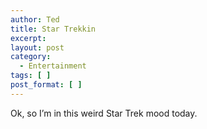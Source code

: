 ```yaml
---
author: Ted
title: Star Trekkin
excerpt:
layout: post
category:
  - Entertainment
tags: [ ]
post_format: [ ]
---
```

Ok, so I’m in this weird Star Trek mood today.